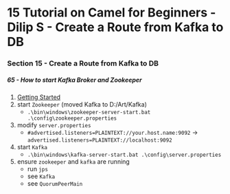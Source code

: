 # 15 Tutorial on Camel for Beginners - Dilip S - Create a Route from Kafka to DB

### Section 15 - Create a Route from Kafka to DB

##### 65 - How to start Kafka Broker and Zookeeper 

1.  [Getting Started](https://kafka.apache.org/quickstart)
2.  start `Zookeeper` (moved Kafka to D:/Art/Kafka)
    -  `.\bin\windows\zookeeper-server-start.bat .\config\zookeeper.properties`
3.  modify `server.properties`
    -  `#advertised.listeners=PLAINTEXT://your.host.name:9092` -> `advertised.listeners=PLAINTEXT://localhost:9092`    
4.  start `Kafka`
    -  `.\bin\windows\kafka-server-start.bat .\config\server.properties`
5.  ensure `zookeeper` and `kafka` are running
    -  run `jps`
    -  see `Kafka`
    -  see `QuorumPeerMain`
